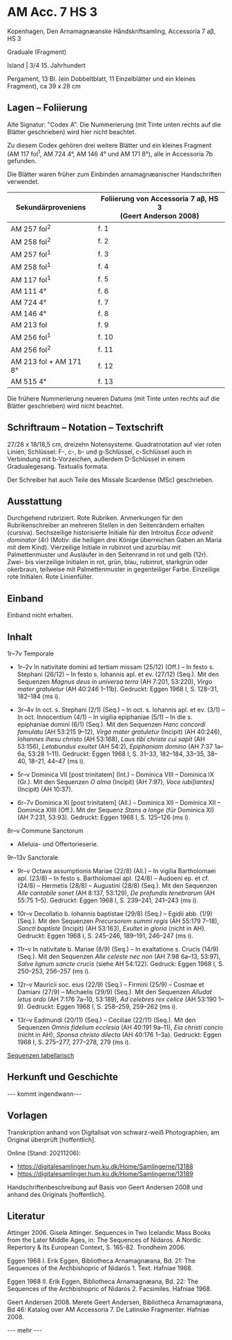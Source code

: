 # AM Acc. 7 HS 3

Kopenhagen, Den Arnamagnæanske Håndskriftsamling, Accessoria 7 aβ, HS 3
    
Graduale (Fragment)
    
Island | 3/4 15. Jahrhundert
    
Pergament, 13 Bl. (ein Dobbeltblatt, 11 Einzelblätter und ein kleines Fragment),  ca 39 x 28 cm
    
## Lagen – Foliierung

Alte Signatur: "Codex A". Die Nummerierung (mit Tinte unten rechts auf die Blätter geschrieben) wird hier nicht beachtet.

Zu diesem Codex gehören drei weitere Blätter und ein kleines Fragment (AM 117 fol<sup>1</sup>, AM 724 4°, AM 146 4° und AM 171 8°), alle in Accessoria 7b gefunden.

Die Blätter waren früher zum Einbinden arnamagnæanischer Handschriften verwendet.

| Sekundärproveniens | Foliierung von Accessoria 7 aβ, HS 3 <br> (Geert Anderson 2008) |
| -- | -- |
| AM 257 fol<sup>2</sup> | f. 1 |
| AM 258 fol<sup>2</sup> | f. 2 |
| AM 257 fol<sup>1</sup> | f. 3 |
| AM 258 fol<sup>1</sup> | f. 4 |
| AM 117 fol<sup>1</sup> | f. 5 |
| AM 111 4° | f. 6 |
| AM 724 4° | f. 7 |
| AM 146 4° | f. 8 |
| AM 213 fol | f. 9 |
| AM 256 fol<sup>1</sup>  | f. 10 |
| AM 256 fol<sup>2</sup>  | f. 11 |
| AM 213 fol + AM 171 8° | f. 12 |
| AM 515 4° | f. 13 |

Die frühere Nummerierung neueren Datums (mit Tinte unten rechts auf die Blätter geschrieben) wird nicht beachtet.
    
## Schriftraum – Notation – Textschrift

27/28 x 18/18,5 cm, dreizehn Notensysteme. Quadratnotation auf vier roten Linien, Schlüssel: F-, c-, b- und g-Schlüssel, c-Schlüssel auch in Verbindung mit b-Vorzeichen, außerdem D-Schlüssel in einem Gradualegesang. Textualis formata.

Der Schreiber hat auch Teile des Missale Scardense (MSc) geschrieben.
    
## Ausstattung

Durchgehend rubriziert. Rote Rubriken. Anmerkungen für den Rubrikenschreiber an mehreren Stellen in den Seitenrändern erhalten (cursiva).  Sechszeilige historisierte Initiale für den Introitus <i>Ecce advenit dominator</i> (4r) (Motiv: die heiligen drei Könige überreichen Gaben an Maria mit dem Kind). Vierzeilige Initiale in rubinrot und azurblau mit Palmettenmuster und Ausläufer in den Seitenrand in rot und gelb (12r). Zwei- bis vierzeilige Initialen in rot, grün, blau, rubinrot, starkgrün oder okerbraun, teilweise mit Palmettenmuster in gegenteiliger Farbe. Einzeilige rote Initialen. Rote Linienfüller. 

## Einband

Einband nicht erhalten.

## Inhalt

1r–7v Temporale

- 1r–2v In nativitate domini ad tertiam missam (25/12) (Off.) – In festo s. Stephani (26/12) – In festo s. Iohannis apl. et ev. (27/12) (Seq.). Mit den Sequenzen <i>Magnus deus in universa terra</i> (AH 7:201, 53:220), <i>Virgo mater gratuletur</i> (AH 40:246 1–11b). Gedruckt: Eggen 1968 I, S. 128–31, 182–184 (ms i).

- 3r–4v In oct. s. Stephani (2/1) (Seq.) – In oct. s. Iohannis apl. et ev. (3/1) – In oct. Innocentium (4/1) – In vigilia epiphaniae (5/1) – In die s. epiphaniae domini (6/1) (Seq.). Mit den Sequenzen <i>Hanc concordi famulatu</i> (AH 53:215 9–12), <i>Virgo mater gratuletur</i> (Incipit) (AH 40:246), <i>Iohannes ihesu christo</i> (AH 53:168), <i>Laus tibi christe cui sapit</i> (AH 53:156), <i>Letabundus exultet</i> (AH 54:2), <i>Epiphaniam domino</i> (AH 7:37 1a–6a, 53:28 1–11). Gedruckt: Eggen 1968 I, S. 31–33, 182–184, 33–35, 38–40, 18–21, 44–47 (ms i).

- 5r–v Dominica VII [post trinitatem] (Int.) – Dominica VIII – Dominica IX (Gr.). Mit den Sequenzen <i>O alma</i> (Incipit) (AH 7:97), <i>Voce iubi[lantes]</i> (Incipit) (AH 10:37).

- 6r–7v Dominica XI [post trinitatem] (All.) – Dominica XII – Dominica XII – Dominica XIIII (Off.). Mit der Sequenz <i>Stans a longe</i> (für Dominica XI) (AH 7:231, 53:93). Gedruckt: Eggen 1968 I, S. 125–126 (ms i).

8r–v Commune Sanctorum

- Alleluia- und Offertorieserie.

9r–13v Sanctorale

- 9r–v Octava assumptionis Mariae (22/8) (All.) – In vigilia Bartholomaei apl. (23/8) – In festo s. Bartholomaei apl. (24/8) – Audoeni ep. et cf. (24/8) – Hermetis (28/8) – Augustini (28/8) (Seq.). Mit den Sequenzen <i>Alle cantabile sonet</i> (AH 8:137, 53:129), <i>De profundis tenebrarum</i> (AH 55:75 1–5). Gedruckt: Eggen 1968 I, S. 239–241, 241–243 (ms i).

- 10r–v Decollatio b. Iohannis baptistae (29/8) (Seq.) – Egidii abb. (1/9) (Seq.). Mit den Sequenzen <i>Precursorem summi regis</i> (AH 55:179 7–18), <i>Sancti baptiste</i> (Incipit) (AH 53:163), <i>Exultet in gloria</i> (nicht in AH). Gedruckt: Eggen 1968 I, S. 245–246, 189–191, 246–247 (ms i).

- 11r–v In nativitate b. Mariae (8/9) (Seq.) – In exaltatione s. Crucis (14/9) (Seq.). Mit den Sequenzen <i>Alle celeste nec non</i> (AH 7:98 6a–13, 53:97), <i>Salve lignum sancte crucis</i> (siehe AH 54:122). Gedruck: Eggen 1968 I, S. 250–253, 256–257 (ms i).

- 12r–v Mauricii soc. eius (22/9) (Seq.) – Firmini (25/9) – Cosmae et Damiani (27/9) – Michaelis (29/9) (Seq.). Mit den Sequenzen <i>Alludat letus ordo</i> (AH 7:176 7a–10, 53:189), <i>Ad celebres rex celice</i> (AH 53:190 1–9). Gedruckt: Eggen 1968 I, S. 258–259, 259–262 (ms i).

- 13r–v Eadmundi (20/11) (Seq.) – Ceciliae (22/11) (Seq.). Mit den Sequenzen <i>Omnis fidelium ecclesia</i> (AH 40:191 9a–11), <i>Eia christi concio</i> (nicht in AH), <i>Sponsa christo dilecta</i> (AH 40:176 1–3a). Gedruckt: Eggen 1968 I, S. 275–277, 277–278, 279 (ms i).



[Sequenzen tabellarisch](https://github.com/giselatt/corpus_monodicum/blob/main/edisjon/HS3_table.md)

## Herkunft und Geschichte

--- kommt ingendwann---

## Vorlagen

Transkription anhand von Digitalisat von schwarz-weiß Photographien, am Original überprüft [hoffentlich].

Online (Stand: 20211206):

- https://digitalesamlinger.hum.ku.dk/Home/Samlingerne/13188
- https://digitalesamlinger.hum.ku.dk/Home/Samlingerne/13189

Handschriftenbeschreibung auf Basis von Geert Andersen 2008 und anhand des Originals [hoffentlich].

## Literatur

Attinger 2006. Gisela Attinger. Sequences in Two Icelandic Mass Books from the Later Middle Ages, in: The Sequences of Nidaros. A Nordic Repertory & Its European Context, S. 165-82. Trondheim 2006.

Eggen 1968 I. Erik Eggen, Bibliotheca Arnamagnæana, Bd. 21: The Sequences of the Archbishopric of Nidarós 1. Text.  Hafniae 1968.

Eggen 1968 II. Erik Eggen, Bibliotheca Arnamagnæana, Bd. 22: The Sequences of the Archbishopric of Nidarós 2. Facsimiles.  Hafniae 1968.

Geert Andersen 2008. Merete Geert Andersen, Bibliotheca Arnamagnæana, Bd 46: Katalog over AM Accessoria 7. De Latinske Fragmenter. Hafniae 2008.

--- mehr ---
